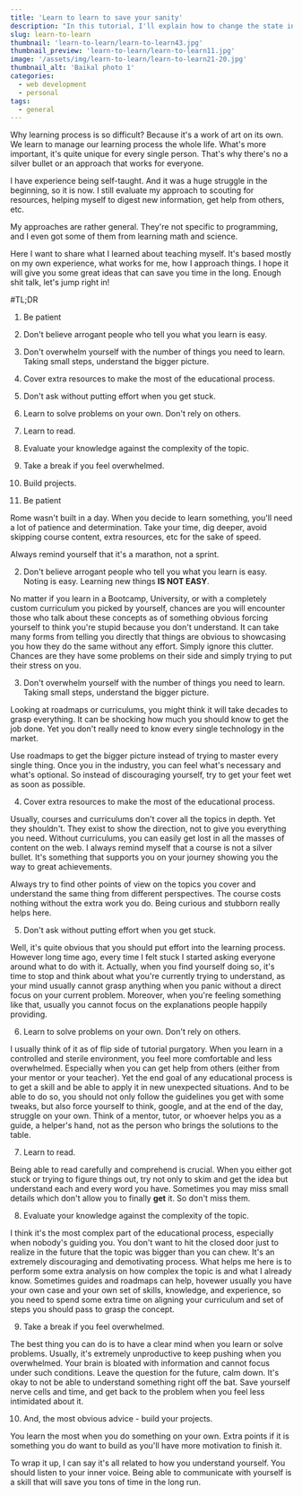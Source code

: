 ```yaml
---
title: 'Learn to learn to save your sanity'
description: "In this tutorial, I'll explain how to change the state in React components using built-in setState method. I'll cover in detail two different approaches of using this method, explain the differences between these approaches, and show when to use which. "
slug: learn-to-learn
thumbnail: 'learn-to-learn/learn-to-learn43.jpg'
thumbnail_preview: 'learn-to-learn/learn-to-learn11.jpg'
image: '/assets/img/learn-to-learn/learn-to-learn21-20.jpg'
thumbnail_alt: 'Baikal photo 1'
categories:
  - web development
  - personal
tags:
  - general
---
```


Why learning process is so difficult?
Because it's a work of art on its own.
We learn to manage our learning process the whole life. What's more important, it's quite unique for every single person. That's why there's no a silver bullet or an approach that works for everyone.

I have experience being self-taught. And it was a huge struggle in the beginning, so it is now. I still evaluate my approach to scouting for resources, helping myself to digest new information, get help from others, etc.

My approaches are rather general. They're not specific to programming, and I even got some of them from learning math and science.

Here I want to share what I learned about teaching myself. It's based mostly on my own experience, what works for me, how I approach things. I hope it will give you some great ideas that can save you time in the long. Enough shit talk, let's jump right in!

#TL;DR

1. Be patient
2. Don't believe arrogant people who tell you what you learn is easy.
3. Don't overwhelm yourself with the number of things you need to learn. Taking small steps, understand the bigger picture.
4. Cover extra resources to make the most of the educational process.
5. Don't ask without putting effort when you get stuck.
6. Learn to solve problems on your own. Don't rely on others.
7. Learn to read.
8. Evaluate your knowledge against the complexity of the topic.
9. Take a break if you feel overwhelmed.
10. Build projects.

11. Be patient

Rome wasn't built in a day. When you decide to learn something, you'll need a lot of patience and determination. Take your time, dig deeper, avoid skipping course content, extra resources, etc for the sake of speed.

Always remind yourself that it's a marathon, not a sprint.

2. Don't believe arrogant people who tell you what you learn is easy. Noting is easy. Learning new things **IS NOT EASY**.

No matter if you learn in a Bootcamp, University, or with a completely custom curriculum you picked by yourself, chances are you will encounter those who talk about these concepts as of something obvious forcing yourself to think you're stupid because you don't understand.
It can take many forms from telling you directly that things are obvious to showcasing you how they do the same without any effort. Simply ignore this clutter. Chances are they have some problems on their side and simply trying to put their stress on you.

3. Don't overwhelm yourself with the number of things you need to learn. Taking small steps, understand the bigger picture.

Looking at roadmaps or curriculums, you might think it will take decades to grasp everything. It can be shocking how much you should know to get the job done.
Yet you don't really need to know every single technology in the market.

Use roadmaps to get the bigger picture instead of trying to master every single thing. Once you in the industry, you can feel what's necessary and what's optional. So instead of discouraging yourself, try to get your feet wet as soon as possible.

4. Cover extra resources to make the most of the educational process.

Usually, courses and curriculums don't cover all the topics in depth. Yet they shouldn't.
They exist to show the direction, not to give you everything you need. Without curriculums, you can easily get lost in all the masses of content on the web. I always remind myself that a course is not a silver bullet. It's something that supports you on your journey showing you the way to great achievements.

Always try to find other points of view on the topics you cover and understand the same thing from different perspectives.
The course costs nothing without the extra work you do.
Being curious and stubborn really helps here.

5. Don't ask without putting effort when you get stuck.

Well, it's quite obvious that you should put effort into the learning process.
However long time ago, every time I felt stuck I started asking everyone around what to do with it.
Actually, when you find yourself doing so, it's time to stop and think about what you're currently trying to understand, as your mind usually cannot grasp anything when you panic without a direct focus on your current problem.
Moreover, when you're feeling something like that, usually you cannot focus on the explanations people happily providing.

6. Learn to solve problems on your own. Don't rely on others.

I usually think of it as of flip side of tutorial purgatory.
When you learn in a controlled and sterile environment, you feel more comfortable and less overwhelmed. Especially when you can get help from others (either from your mentor or your teacher). Yet the end goal of any educational process is to get a skill and be able to apply it in new unexpected situations.
And to be able to do so, you should not only follow the guidelines you get with some tweaks, but also force yourself to think, google, and at the end of the day, struggle on your own.
Think of a mentor, tutor, or whoever helps you as a guide, a helper's hand, not as the person who brings the solutions to the table.

7. Learn to read.

Being able to read carefully and comprehend is crucial.
When you either got stuck or trying to figure things out, try not only to skim and get the idea but understand each and every word you have. Sometimes you may miss small details which don't allow you to finally **get** it. So don't miss them.

8. Evaluate your knowledge against the complexity of the topic.

I think it's the most complex part of the educational process, especially when nobody's guiding you.
You don't want to hit the closed door just to realize in the future that the topic was bigger than you can chew. It's an extremely discouraging and demotivating process.
What helps me here is to perform some extra analysis on how complex the topic is and what I already know.
Sometimes guides and roadmaps can help, hovewer usually you have your own case and your own set of skills, knowledge, and experience, so you need to spend some extra time on aligning your curriculum and set of steps you should pass to grasp the concept.

9. Take a break if you feel overwhelmed.

The best thing you can do is to have a clear mind when you learn or solve problems.
Usually, it's extremely unproductive to keep pushing when you overwhelmed.
Your brain is bloated with information and cannot focus under such conditions.
Leave the question for the future, calm down. It's okay to not be able to understand something right off the bat.
Save yourself nerve cells and time, and get back to the problem when you feel less intimidated about it.

10. And, the most obvious advice - build your projects.

You learn the most when you do something on your own. Extra points if it is something you do want to build as you'll have more motivation to finish it.

To wrap it up, I can say it's all related to how you understand yourself. You should listen to your inner voice.
Being able to communicate with yourself is a skill that will save you tons of time in the long run.
